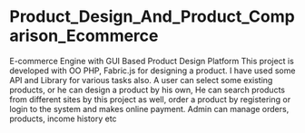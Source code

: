 # Product_Design_And_Product_Comparison_Ecommerce
E-commerce Engine with GUI Based Product Design Platform
This project is developed with OO PHP, Fabric.js for designing a product.
I have used some API and Library for various tasks also.
A user can select some existing products, or he can design a product by his own,
He can search products from different sites by this project as well,
order a product by registering or login to the system and makes online payment. 
Admin can manage orders, products, income history etc
